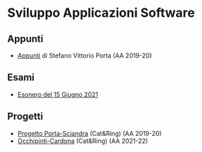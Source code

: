# Sviluppo Applicazioni Software

## Appunti

- [Appunti](Appunti/SAS%202020.pdf) di Stefano Vittorio Porta (AA 2019-20)

## Esami

- [Esonero del 15 Giugno 2021](Esami/ESONERO%20SAS%20DEL%2015_06_21.pdf)

## Progetti

- [Progetto Porta-Sciandra](https://github.com/stefa168/sas-project) (Cat&Ring) (AA 2019-20)
- [Occhipinti-Cardona](https://github.com/eduardz1/Cat_e_Ring) (Cat&Ring) (AA 2021-22)
